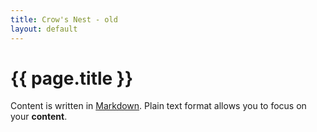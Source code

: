 ```yaml
---
title: Crow's Nest - old
layout: default
---
```


# {{ page.title }}

Content is written in [Markdown](https://learnxinyminutes.com/docs/markdown/).
Plain text format allows you to focus on your **content**.

<!--
You can use HTML elements in Markdown, such as the comment element, and they won't
be affected by a markdown parser. However, if you create an HTML element in your
markdown file, you cannot use markdown syntax within that element's contents.
-->
